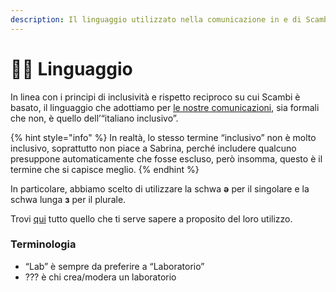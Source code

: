 ```yaml
---
description: Il linguaggio utilizzato nella comunicazione in e di Scambi
---
```


# 🤌🏼 Linguaggio

In linea con i principi di inclusività e rispetto reciproco su cui Scambi è basato, il linguaggio che adottiamo per [le nostre comunicazioni](../Comunicazione/), sia formali che non, è quello dell’“italiano inclusivo”.

{% hint style="info" %}
In realtà, lo stesso termine “inclusivo” non è molto inclusivo, soprattutto non piace a Sabrina, perché includere qualcuno presuppone automaticamente che fosse escluso, però insomma, questo è il termine che si capisce meglio.
{% endhint %}

In particolare, abbiamo scelto di utilizzare la schwa **ǝ** per il singolare e la schwa lunga **з** per il plurale.

Trovi [qui](https://italianoinclusivo.it/scrittura/) tutto quello che ti serve sapere a proposito del loro utilizzo.

### Terminologia

* “Lab” è sempre da preferire a “Laboratorio”
* ??? è chi crea/modera un laboratorio
